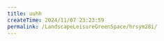 ```yaml
---
title: uuhh
createTime: 2024/11/07 23:23:59
permalink: /LandscapeLeisureGreenSpace/hrsym28i/
---
```

